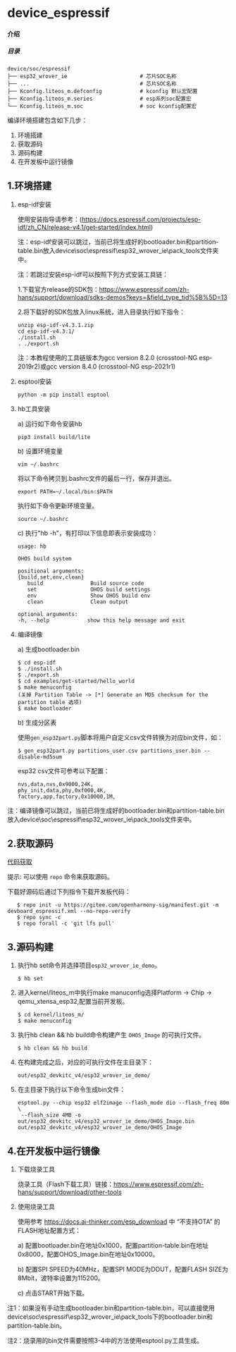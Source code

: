 # device_espressif

#### 介绍

##### 目录

```
device/soc/espressif
├── esp32_wrover_ie                       # 芯片SOC名称
├── ...                                   # 芯片SOC名称
├── Kconfig.liteos_m.defconfig            # kconfig 默认宏配置
├── Kconfig.liteos_m.series               # esp系列soc配置宏
└── Kconfig.liteos_m.soc                  # soc kconfig配置宏
```

编译环境搭建包含如下几步：
1. 环境搭建
2. 获取源码
3. 源码构建
4. 在开发板中运行镜像

## 1.环境搭建

   1. esp-idf安装

      使用安装指导请参考：(https://docs.espressif.com/projects/esp-idf/zh_CN/release-v4.1/get-started/index.html)

      注：esp-idf安装可以跳过，当前已将生成好的bootloader.bin和partition-table.bin放入device\soc\espressif\esp32_wrover_ie\pack_tools文件夹中。

      注：若跳过安装esp-idf可以按照下列方式安装工具链：

      1.下载官方release的SDK包：https://www.espressif.com/zh-hans/support/download/sdks-demos?keys=&field_type_tid%5B%5D=13

      2.将下载好的SDK包放入linux系统，进入目录执行如下指令：

         ```shell
         unzip esp-idf-v4.3.1.zip
         cd esp-idf-v4.3.1/
         ./install.sh
         . ./export.sh
         ```

      注：本教程使用的工具链版本为gcc version 8.2.0 (crosstool-NG esp-2019r2)或gcc version 8.4.0 (crosstool-NG esp-2021r1)

   2. esptool安装

      ```shell
      python -m pip install esptool
      ```
   3. hb工具安装

      a) 运行如下命令安装hb

         ```
         pip3 install build/lite
         ```
      b) 设置环境变量

         ```
         vim ~/.bashrc
         ```

         将以下命令拷贝到.bashrc文件的最后一行，保存并退出。

         ```
         export PATH=~/.local/bin:$PATH
         ```

         执行如下命令更新环境变量。

         ```
         source ~/.bashrc
         ```
      c) 执行"hb -h"，有打印以下信息即表示安装成功：

         ```
         usage: hb

         OHOS build system

         positional arguments:
         {build,set,env,clean}
            build               Build source code
            set                 OHOS build settings
            env                 Show OHOS build env
            clean               Clean output

         optional arguments:
         -h, --help            show this help message and exit
         ```

   3. 编译镜像

      a) 生成bootloader.bin

         ```shell
         $ cd esp-idf
         $ ./install.sh
         $ ./export.sh
         $ cd examples/get-started/hello_world
         $ make menuconfig
         (关掉 Partition Table -> [*] Generate an MD5 checksum for the partition table 选项)
         $ make bootloader
         ```

      b) 生成分区表

         使用`gen_esp32part.py`脚本将用户自定义csv文件转换为对应bin文件，如：
         ```shell
         $ gen_esp32part.py partitions_user.csv partitions_user.bin --disable-md5sum
         ```

         esp32 csv文件可参考以下配置：

         ```
         nvs,data,nvs,0x9000,24K,
         phy_init,data,phy,0xf000,4K,
         factory,app,factory,0x10000,1M,
         ```

   注：编译镜像可以跳过，当前已将生成好的bootloader.bin和partition-table.bin放入device\soc\espressif\esp32_wrover_ie\pack_tools文件夹中。

## 2.获取源码

   [代码获取](https://gitee.com/openharmony/docs/blob/master/zh-cn/device-dev/get-code/sourcecode-acquire.md)

   提示: 可以使用 `repo` 命令来获取源码。

   下载好源码后通过下列指令下载开发板代码：

   ```shell
      $ repo init -u https://gitee.com/openharmony-sig/manifest.git -m devboard_espressif.xml --no-repo-verify
      $ repo sync -c
      $ repo forall -c 'git lfs pull'
   ```

## 3.源码构建

   1. 执行hb set命令并选择项目`esp32_wrover_ie_demo`。

      ```shell
      $ hb set
      ```

   2. 进入kernel/liteos_m中执行make manuconfig选择Platform -> Chip -> qemu_xtensa_esp32,配置当前开发板。

      ```shell
      $ cd kernel/liteos_m/
      $ make menuconfig
      ```

   3. 执行hb clean && hb build命令构建产生 `OHOS_Image` 的可执行文件。

      ```shell
      $ hb clean && hb build
      ```

   4. 在构建完成之后，对应的可执行文件在主目录下：

      ```
      out/esp32_devkitc_v4/esp32_wrover_ie_demo/
      ```

   5. 在主目录下执行以下命令生成bin文件：

      ```shell
      esptool.py --chip esp32 elf2image --flash_mode dio --flash_freq 80m     \
       --flash_size 4MB -o out/esp32_devkitc_v4/esp32_wrover_ie_demo/OHOS_Image.bin out/esp32_devkitc_v4/esp32_wrover_ie_demo/OHOS_Image
      ```

## 4.在开发板中运行镜像

   1. 下载烧录工具

      烧录工具（Flash下载工具）链接：https://www.espressif.com/zh-hans/support/download/other-tools

   2. 使用烧录工具

      使用参考 https://docs.ai-thinker.com/esp_download 中 “不支持OTA” 的FLASH地址配置方式：

      a) 配置bootloader.bin在地址0x1000，配置partition-table.bin在地址0x8000，配置OHOS_Image.bin在地址0x10000。

      b) 配置SPI SPEED为40MHz，配置SPI MODE为DOUT，配置FLASH SIZE为8Mbit，波特率设置为115200。

      c) 点击START开始下载。

注1：如果没有手动生成bootloader.bin和partition-table.bin，可以直接使用device\soc\espressif\esp32_wrover_ie\pack_tools下的bootloader.bin和partition-table.bin。

注2：烧录用的bin文件需要按照3-4中的方法使用esptool.py工具生成。
